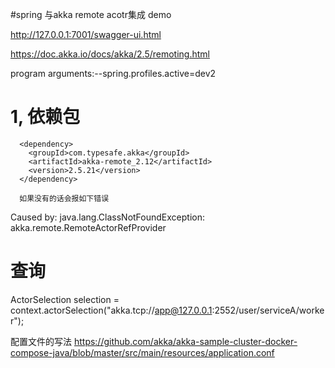 #spring 与akka remote acotr集成 demo

http://127.0.0.1:7001/swagger-ui.html

https://doc.akka.io/docs/akka/2.5/remoting.html

  program arguments:--spring.profiles.active=dev2
  
#  1, 依赖包
      <dependency>
        <groupId>com.typesafe.akka</groupId>
        <artifactId>akka-remote_2.12</artifactId>
        <version>2.5.21</version>
      </dependency>
      
      如果没有的话会报如下错误
Caused by: java.lang.ClassNotFoundException: akka.remote.RemoteActorRefProvider

#  查询

ActorSelection selection =
  context.actorSelection("akka.tcp://app@127.0.0.1:2552/user/serviceA/worker");
  
  
  配置文件的写法
  https://github.com/akka/akka-sample-cluster-docker-compose-java/blob/master/src/main/resources/application.conf
  